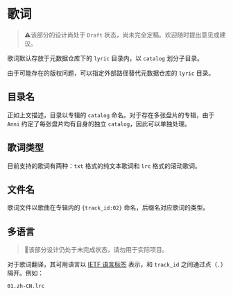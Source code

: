# 歌词

> ⚠️️该部分的设计尚处于 `Draft` 状态，尚未完全定稿。欢迎随时提出意见或建议。

歌词默认存放于元数据仓库下的 `lyric` 目录内，以 `catalog` 划分子目录。

由于可能存在的版权问题，可以指定外部路径替代元数据仓库的 `lyric` 目录。

## 目录名

正如上文描述，目录以专辑的 `catalog` 命名。对于存在多张盘片的专辑，由于 `Anni` 约定了每张盘片均有自身的独立 `catalog`，因此可以单独处理。

## 歌词类型

目前支持的歌词有两种：`txt` 格式的纯文本歌词和 `lrc` 格式的滚动歌词。

## 文件名

歌词文件以歌曲在专辑内的 `{track_id:02}` 命名，后缀名对应歌词的类型。

## 多语言

> 🛑该部分设计仍处于未完成状态，请勿用于实际项目。

对于歌词翻译，其可用语言以 [IETF 语言标签](https://tools.ietf.org/html/bcp47) 表示，和 `track_id` 之间通过点（`.`）隔开。例如：

```
01.zh-CN.lrc
```
